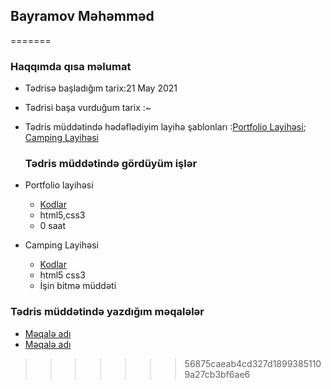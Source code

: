 ## Bayramov Məhəmməd
  =======
  ###  Haqqımda qısa məlumat
  
- Tədrisə başladığım tarix:21 May 2021
- Tədrisi başa vurduğum tarix :~
- Tədris müddətində hədəflədiyim layihə şablonları :[Portfolio Layihəsi](https://preview.themeforest.net/item/ryan-vcard-resume-cv-template/full_screen_preview/21584603?_ga=2.63814447.1256825855.1622877121-208011428.1622145477); [Camping Layihəsi](https://www.kamperest.com)
  
  ###  Tədris müddətində gördüyüm işlər
- Portfolio layihəsi
    - [Kodlar]()
    - html5,css3
    - 0 saat
- Camping Layihəsi
    - [Kodlar]()
    - html5 css3
    - İşin bitmə müddəti

### Tədris müddətində yazdığım məqalələr
- [Məqalə adı]()
- [Məqalə adı]()

>>>>>>> 56875caeab4cd327d18993851109a27cb3bf6ae6
